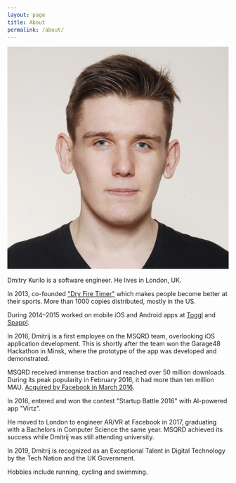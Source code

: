 ```yaml
---
layout: page
title: About
permalink: /about/
---
```


![img160](/assets/pic/biopic.jpg)

Dmitry Kurilo is a software engineer. He lives in London, UK.

In 2013, co-founded ["Dry Fire Timer"](http://dryfiretimer.com/) which makes people become better at their sports. More than 1000 copies distributed, mostly in the US.

During 2014–2015 worked on mobile iOS and Android apps at [Toggl](https://toggl.com) and [Spappl](https://spappl.com).

In 2016, Dmitrij is a first employee on the MSQRD team, overlooking iOS application development. This is shortly after the team won the Garage48 Hackathon in Minsk, where the prototype of the app was developed and demonstrated. 

MSQRD received immense traction and reached over 50 million downloads. During its peak popularity in February 2016, it had more than ten million MAU. [Acquired by Facebook in March 2016](https://techcrunch.com/2016/03/09/facebook-acquires-video-filter-app-msqrd-to-square-up-to-snapchat/).

In 2016, entered and won the contest "Startup Battle 2016" with AI-powered app "Virtz".

He moved to London to engineer AR/VR at Facebook in 2017, graduating with a Bachelors in Computer Science the same year. MSQRD achieved its success while Dmitrij was still attending university.

In 2019, Dmitrij is recognized as an Exceptional Talent in Digital Technology by the Tech Nation and the UK Government. 

Hobbies include running, cycling and swimming.

